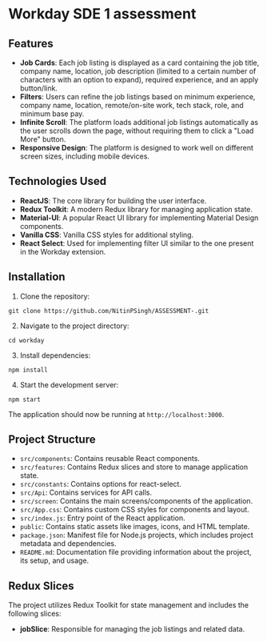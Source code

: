 # Workday SDE 1 assessment

## Features

- **Job Cards**: Each job listing is displayed as a card containing the job title, company name, location, job description (limited to a certain number of characters with an option to expand), required experience, and an apply button/link.
- **Filters**: Users can refine the job listings based on minimum experience, company name, location, remote/on-site work, tech stack, role, and minimum base pay.
- **Infinite Scroll**: The platform loads additional job listings automatically as the user scrolls down the page, without requiring them to click a "Load More" button.
- **Responsive Design**: The platform is designed to work well on different screen sizes, including mobile devices.

## Technologies Used

- **ReactJS**: The core library for building the user interface.
- **Redux Toolkit**: A modern Redux library for managing application state.
- **Material-UI**: A popular React UI library for implementing Material Design components.
- **Vanilla CSS**: Vanilla CSS styles for additional styling.
- **React Select**: Used for implementing filter UI similar to the one present in the Workday extension.


## Installation

1. Clone the repository:

```
git clone https://github.com/NitinPSingh/ASSESSMENT-.git
```

2. Navigate to the project directory:

```
cd workday
```

3. Install dependencies:

```
npm install
```

4. Start the development server:

```
npm start
```

The application should now be running at `http://localhost:3000`.

## Project Structure

- `src/components`: Contains reusable React components.
- `src/features`: Contains Redux slices and store to manage application state.
- `src/constants`: Contains options for react-select.
- `src/Api`: Contains services for API calls.
- `src/screen`: Contains the main screens/components of the application.
- `src/App.css`: Contains custom CSS styles for components and layout.
- `src/index.js`: Entry point of the React application.
- `public`: Contains static assets like images, icons, and HTML template.
- `package.json`: Manifest file for Node.js projects, which includes project metadata and dependencies.
- `README.md`: Documentation file providing information about the project, its setup, and usage.


## Redux Slices

The project utilizes Redux Toolkit for state management and includes the following slices:

- **jobSlice**: Responsible for managing the job listings and related data.



